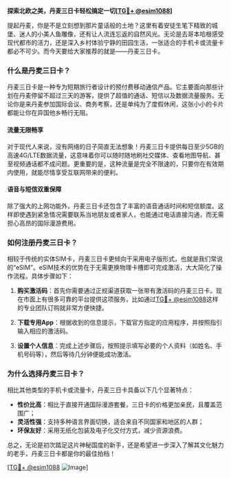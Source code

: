**探索北欧之美，丹麦三日卡轻松搞定一切[[TG💪+ @esim1088](https://t.me/s/esim1088)]**

提起丹麦，你是不是立刻想到那片童话般的土地？这里有着安徒生笔下精致的城堡、迷人的小美人鱼雕像，还有让人流连忘返的自然风光。无论是去哥本哈根感受现代都市的活力，还是深入乡村体验宁静的田园生活，一张适合的手机卡或流量卡都必不可少。而今天要给大家推荐的就是——丹麦三日卡。

### 什么是丹麦三日卡？

丹麦三日卡是一种专为短期旅行者设计的预付费移动通信产品。它主要面向那些计划在丹麦停留不超过三天的游客，提供了超值的通话、短信以及数据流量服务。无论你是来丹麦参加国际会议、商务考察，还是单纯为了度假休闲，这张小小的卡片都能让你在异国他乡畅行无阻。

#### **流量无限畅享**
对于现代人来说，没有网络的日子简直无法想象！丹麦三日卡提供每日至少5GB的高速4G/LTE数据流量，这意味着你可以随时随地刷社交媒体、查看地图导航、甚至视频通话都不成问题。更重要的是，这种流量是完全不限速的，只要你在有效期内使用，就能尽情享受互联网带来的便利。

#### **语音与短信双重保障**
除了强大的上网功能外，丹麦三日卡还包含了丰富的语音通话时间和短信额度。这样即使遇到紧急情况需要联系当地朋友或者家人，也能通过电话直接沟通，而无需担心高昂的国际漫游费用。

### 如何注册丹麦三日卡？

相较于传统的实体SIM卡，丹麦三日卡更倾向于采用电子版形式，也就是我们常说的“eSIM”。eSIM技术的优势在于无需更换物理卡槽即可完成激活，大大简化了操作流程。具体步骤如下：

1. **购买激活码**：首先你需要通过正规渠道获取一张带有激活码的丹麦三日卡。现在市面上有很多可靠的平台提供这项服务，比如通过[TG💪+ @esim1088](https://t.me/s/esim1088)这样的专业团队订购就非常方便快捷。
   
2. **下载专用App**：根据收到的信息提示，下载官方指定的应用程序，并按照指引输入相应的激活码。

3. **设置个人信息**：完成上述步骤后，按照提示填写必要的个人资料（如姓名、手机号码等），然后等待几分钟便能成功激活。

### 为什么选择丹麦三日卡？

相比其他类型的手机卡或流量卡，丹麦三日卡具备以下几个显著特点：
- **性价比高**：相比于直接开通国际漫游套餐，三日卡的价格更加亲民，且覆盖范围广；
- **灵活性强**：支持多种语言界面切换，适合来自不同国家和地区的人群；
- **环保友好**：采用无纸化包装及电子化交付方式，减少资源浪费。

总之，无论是初次踏足这片神秘国度的新手，还是希望进一步深入了解其文化魅力的老手，丹麦三日卡都是你的最佳拍档！

[[TG💪+ @esim1088](https://t.me/s/esim1088) ![Image](https://i.postimg.cc/4NQfJmqS/Snipaste-2025-05-13-00-14-12.png)]